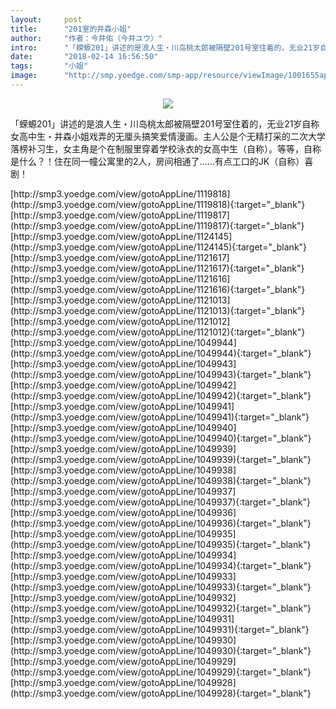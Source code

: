 ```yaml
---
layout:     post
title:      "201室的井森小姐"
author:     "作者：今井佑（今井ユウ）"
intro:      "「蝾螈201」讲述的是浪人生・川岛桃太郎被隔壁201号室住着的，无业21岁自称女高中生・井森小姐戏弄的无厘头搞笑爱情漫画。主人公是个无精打采的二次大学落榜补习生，女主角是个在制服里穿着学校泳衣的女高中生（自称）。等等，自称是什么？！住在同一幢公寓里的2人，房间相通了……有点工口的JK（自称）喜剧！"
date:       "2018-02-14 16:56:50"
tags:       "小姐"
image:      "http://smp.yoedge.com/smp-app/resource/viewImage/1001655appline.png"
---
```

<div style="text-align: center">
<p><img src="http://smp.yoedge.com/smp-app/resource/viewImage/1001655appline.png"/></p>
</div>
<p class="post-meta">
<span>「蝾螈201」讲述的是浪人生・川岛桃太郎被隔壁201号室住着的，无业21岁自称女高中生・井森小姐戏弄的无厘头搞笑爱情漫画。主人公是个无精打采的二次大学落榜补习生，女主角是个在制服里穿着学校泳衣的女高中生（自称）。等等，自称是什么？！住在同一幢公寓里的2人，房间相通了……有点工口的JK（自称）喜剧！</span>
</p>
[http://smp3.yoedge.com/view/gotoAppLine/1119818](http://smp3.yoedge.com/view/gotoAppLine/1119818){:target="_blank"}
[http://smp3.yoedge.com/view/gotoAppLine/1119817](http://smp3.yoedge.com/view/gotoAppLine/1119817){:target="_blank"}
[http://smp3.yoedge.com/view/gotoAppLine/1124145](http://smp3.yoedge.com/view/gotoAppLine/1124145){:target="_blank"}
[http://smp3.yoedge.com/view/gotoAppLine/1121617](http://smp3.yoedge.com/view/gotoAppLine/1121617){:target="_blank"}
[http://smp3.yoedge.com/view/gotoAppLine/1121616](http://smp3.yoedge.com/view/gotoAppLine/1121616){:target="_blank"}
[http://smp3.yoedge.com/view/gotoAppLine/1121013](http://smp3.yoedge.com/view/gotoAppLine/1121013){:target="_blank"}
[http://smp3.yoedge.com/view/gotoAppLine/1121012](http://smp3.yoedge.com/view/gotoAppLine/1121012){:target="_blank"}
[http://smp3.yoedge.com/view/gotoAppLine/1049944](http://smp3.yoedge.com/view/gotoAppLine/1049944){:target="_blank"}
[http://smp3.yoedge.com/view/gotoAppLine/1049943](http://smp3.yoedge.com/view/gotoAppLine/1049943){:target="_blank"}
[http://smp3.yoedge.com/view/gotoAppLine/1049942](http://smp3.yoedge.com/view/gotoAppLine/1049942){:target="_blank"}
[http://smp3.yoedge.com/view/gotoAppLine/1049941](http://smp3.yoedge.com/view/gotoAppLine/1049941){:target="_blank"}
[http://smp3.yoedge.com/view/gotoAppLine/1049940](http://smp3.yoedge.com/view/gotoAppLine/1049940){:target="_blank"}
[http://smp3.yoedge.com/view/gotoAppLine/1049939](http://smp3.yoedge.com/view/gotoAppLine/1049939){:target="_blank"}
[http://smp3.yoedge.com/view/gotoAppLine/1049938](http://smp3.yoedge.com/view/gotoAppLine/1049938){:target="_blank"}
[http://smp3.yoedge.com/view/gotoAppLine/1049937](http://smp3.yoedge.com/view/gotoAppLine/1049937){:target="_blank"}
[http://smp3.yoedge.com/view/gotoAppLine/1049936](http://smp3.yoedge.com/view/gotoAppLine/1049936){:target="_blank"}
[http://smp3.yoedge.com/view/gotoAppLine/1049935](http://smp3.yoedge.com/view/gotoAppLine/1049935){:target="_blank"}
[http://smp3.yoedge.com/view/gotoAppLine/1049934](http://smp3.yoedge.com/view/gotoAppLine/1049934){:target="_blank"}
[http://smp3.yoedge.com/view/gotoAppLine/1049933](http://smp3.yoedge.com/view/gotoAppLine/1049933){:target="_blank"}
[http://smp3.yoedge.com/view/gotoAppLine/1049932](http://smp3.yoedge.com/view/gotoAppLine/1049932){:target="_blank"}
[http://smp3.yoedge.com/view/gotoAppLine/1049931](http://smp3.yoedge.com/view/gotoAppLine/1049931){:target="_blank"}
[http://smp3.yoedge.com/view/gotoAppLine/1049930](http://smp3.yoedge.com/view/gotoAppLine/1049930){:target="_blank"}
[http://smp3.yoedge.com/view/gotoAppLine/1049929](http://smp3.yoedge.com/view/gotoAppLine/1049929){:target="_blank"}
[http://smp3.yoedge.com/view/gotoAppLine/1049928](http://smp3.yoedge.com/view/gotoAppLine/1049928){:target="_blank"}


